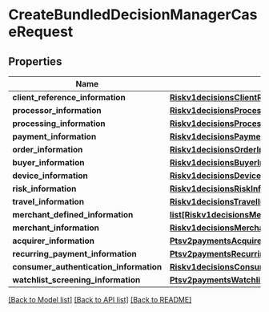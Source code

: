 # CreateBundledDecisionManagerCaseRequest

## Properties
Name | Type | Description | Notes
------------ | ------------- | ------------- | -------------
**client_reference_information** | [**Riskv1decisionsClientReferenceInformation**](Riskv1decisionsClientReferenceInformation.md) |  | [optional] 
**processor_information** | [**Riskv1decisionsProcessorInformation**](Riskv1decisionsProcessorInformation.md) |  | [optional] 
**processing_information** | [**Riskv1decisionsProcessingInformation**](Riskv1decisionsProcessingInformation.md) |  | [optional] 
**payment_information** | [**Riskv1decisionsPaymentInformation**](Riskv1decisionsPaymentInformation.md) |  | [optional] 
**order_information** | [**Riskv1decisionsOrderInformation**](Riskv1decisionsOrderInformation.md) |  | 
**buyer_information** | [**Riskv1decisionsBuyerInformation**](Riskv1decisionsBuyerInformation.md) |  | [optional] 
**device_information** | [**Riskv1decisionsDeviceInformation**](Riskv1decisionsDeviceInformation.md) |  | [optional] 
**risk_information** | [**Riskv1decisionsRiskInformation**](Riskv1decisionsRiskInformation.md) |  | [optional] 
**travel_information** | [**Riskv1decisionsTravelInformation**](Riskv1decisionsTravelInformation.md) |  | [optional] 
**merchant_defined_information** | [**list[Riskv1decisionsMerchantDefinedInformation]**](Riskv1decisionsMerchantDefinedInformation.md) |  | [optional] 
**merchant_information** | [**Riskv1decisionsMerchantInformation**](Riskv1decisionsMerchantInformation.md) |  | [optional] 
**acquirer_information** | [**Ptsv2paymentsAcquirerInformation**](Ptsv2paymentsAcquirerInformation.md) |  | [optional] 
**recurring_payment_information** | [**Ptsv2paymentsRecurringPaymentInformation**](Ptsv2paymentsRecurringPaymentInformation.md) |  | [optional] 
**consumer_authentication_information** | [**Riskv1decisionsConsumerAuthenticationInformation**](Riskv1decisionsConsumerAuthenticationInformation.md) |  | [optional] 
**watchlist_screening_information** | [**Ptsv2paymentsWatchlistScreeningInformation**](Ptsv2paymentsWatchlistScreeningInformation.md) |  | [optional] 

[[Back to Model list]](../README.md#documentation-for-models) [[Back to API list]](../README.md#documentation-for-api-endpoints) [[Back to README]](../README.md)


